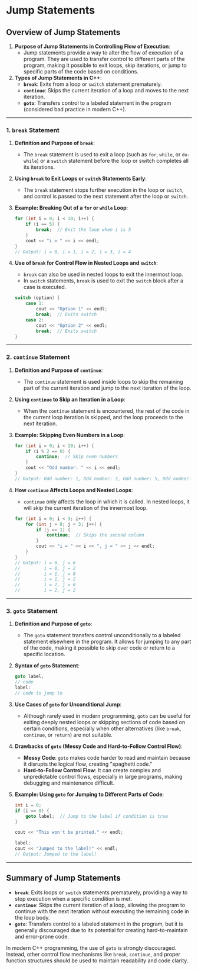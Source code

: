 # Jump Statements

## **Overview of Jump Statements**

1. **Purpose of Jump Statements in Controlling Flow of Execution**:
   * Jump statements provide a way to alter the flow of execution of a program. They are used to transfer control to different parts of the program, making it possible to exit loops, skip iterations, or jump to specific parts of the code based on conditions.
2. **Types of Jump Statements in C++**:
   * **`break`**: Exits from a loop or `switch` statement prematurely.
   * **`continue`**: Skips the current iteration of a loop and moves to the next iteration.
   * **`goto`**: Transfers control to a labeled statement in the program (considered bad practice in modern C++).

***

### **1. `break` Statement**

1. **Definition and Purpose of `break`**:
   * The `break` statement is used to exit a loop (such as `for`, `while`, or `do-while`) or a `switch` statement before the loop or switch completes all its iterations.
2. **Using `break` to Exit Loops or `switch` Statements Early**:
   * The `break` statement stops further execution in the loop or `switch`, and control is passed to the next statement after the loop or `switch`.
3.  **Example: Breaking Out of a `for` or `while` Loop**:

    ```cpp
    for (int i = 0; i < 10; i++) {
        if (i == 5) {
            break;  // Exit the loop when i is 5
        }
        cout << "i = " << i << endl;
    }
    // Output: i = 0, i = 1, i = 2, i = 3, i = 4
    ```
4.  **Use of `break` for Control Flow in Nested Loops and `switch`**:

    * `break` can also be used in nested loops to exit the innermost loop.
    * In `switch` statements, `break` is used to exit the `switch` block after a case is executed.

    ```cpp
    switch (option) {
        case 1:
            cout << "Option 1" << endl;
            break;  // Exits switch
        case 2:
            cout << "Option 2" << endl;
            break;  // Exits switch
    }
    ```

***

### **2. `continue` Statement**

1. **Definition and Purpose of `continue`**:
   * The `continue` statement is used inside loops to skip the remaining part of the current iteration and jump to the next iteration of the loop.
2. **Using `continue` to Skip an Iteration in a Loop**:
   * When the `continue` statement is encountered, the rest of the code in the current loop iteration is skipped, and the loop proceeds to the next iteration.
3.  **Example: Skipping Even Numbers in a Loop**:

    ```cpp
    for (int i = 0; i < 10; i++) {
        if (i % 2 == 0) {
            continue;  // Skip even numbers
        }
        cout << "Odd number: " << i << endl;
    }
    // Output: Odd number: 1, Odd number: 3, Odd number: 5, Odd number: 7, Odd number: 9
    ```
4.  **How `continue` Affects Loops and Nested Loops**:

    * `continue` only affects the loop in which it is called. In nested loops, it will skip the current iteration of the innermost loop.

    ```cpp
    for (int i = 0; i < 3; i++) {
        for (int j = 0; j < 3; j++) {
            if (j == 1) {
                continue;  // Skips the second column
            }
            cout << "i = " << i << ", j = " << j << endl;
        }
    }
    // Output: i = 0, j = 0
    //         i = 0, j = 2
    //         i = 1, j = 0
    //         i = 1, j = 2
    //         i = 2, j = 0
    //         i = 2, j = 2
    ```

***

### **3. `goto` Statement**

1. **Definition and Purpose of `goto`**:
   * The `goto` statement transfers control unconditionally to a labeled statement elsewhere in the program. It allows for jumping to any part of the code, making it possible to skip over code or return to a specific location.
2.  **Syntax of `goto` Statement**:

    ```cpp
    goto label;
    // code
    label:
    // code to jump to
    ```
3. **Use Cases of `goto` for Unconditional Jump**:
   * Although rarely used in modern programming, `goto` can be useful for exiting deeply nested loops or skipping sections of code based on certain conditions, especially when other alternatives (like `break`, `continue`, or `return`) are not suitable.
4. **Drawbacks of `goto` (Messy Code and Hard-to-Follow Control Flow)**:
   * **Messy Code**: `goto` makes code harder to read and maintain because it disrupts the logical flow, creating "spaghetti code."
   * **Hard-to-Follow Control Flow**: It can create complex and unpredictable control flows, especially in large programs, making debugging and maintenance difficult.
5.  **Example: Using `goto` for Jumping to Different Parts of Code**:

    ```cpp
    int i = 0;
    if (i == 0) {
        goto label;  // Jump to the label if condition is true
    }

    cout << "This won't be printed." << endl;

    label:
    cout << "Jumped to the label!" << endl;
    // Output: Jumped to the label!
    ```

***

## **Summary of Jump Statements**

* **`break`**: Exits loops or `switch` statements prematurely, providing a way to stop execution when a specific condition is met.
* **`continue`**: Skips the current iteration of a loop, allowing the program to continue with the next iteration without executing the remaining code in the loop body.
* **`goto`**: Transfers control to a labeled statement in the program, but it is generally discouraged due to its potential for creating hard-to-maintain and error-prone code.

In modern C++ programming, the use of `goto` is strongly discouraged. Instead, other control flow mechanisms like `break`, `continue`, and proper function structures should be used to maintain readability and code clarity.

